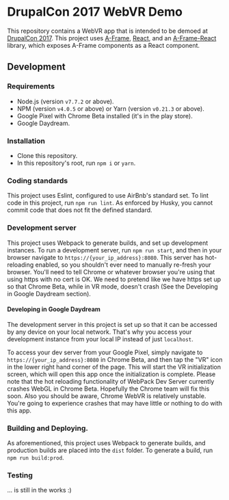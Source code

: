 # DrupalCon 2017 WebVR Demo
This repository contains a WebVR app that is intended to be demoed at [DrupalCon 2017](https://events.drupal.org/baltimore2017). This project uses [A-Frame](https://aframe.io/), [React](https://facebook.github.io/react/), and an [A-Frame-React](https://github.com/ngokevin/aframe-react) library, which exposes A-Frame components as a React component.

## Development
### Requirements
* Node.js (version `v7.7.2` or above).
* NPM (version `v4.0.5` or above) or Yarn (version `v0.21.3` or above).
* Google Pixel with Chrome Beta installed (it's in the play store).
* Google Daydream.

### Installation
* Clone this repository.
* In this repository's root, run `npm i` or `yarn`.

### Coding standards
This project uses Eslint, configured to use AirBnb's standard set. To lint code in this project, run `npm run lint`. As enforced by Husky, you cannot commit code that does not fit the defined standard.

### Development server
This project uses Webpack to generate builds, and set up development instances. To run a development server, run `npm run start`, and then in your browser navigate to `https://{your_ip_address}:8080`. This server has hot-reloading enabled, so you shouldn't ever need to manually re-fresh your browser. You'll need to tell Chrome or whatever browser you're using that using https with no cert is OK. We need to pretend like we have https set up so that Chrome Beta, while in VR mode, doesn't crash (See the Developing in Google Daydream section).

#### Developing in Google Daydream
The development server in this project is set up so that it can be accessed by any device on your local network. That's why you access your development instance from your local IP instead of just `localhost`.

To access your dev server from your Google Pixel, simply navigate to `https://{your_ip_address}:8080` in Chrome Beta, and then tap the "VR" icon in the lower right hand corner of the page. This will start the VR initialization screen, which will open this app once the initialization is complete. Please note that the hot reloading functionality of WebPack Dev Server currently crashes WebGL in Chrome Beta. Hopefully the Chrome team will fix this soon. Also you should be aware, Chrome WebVR is relatively unstable. You're going to experience crashes that may have little or nothing to do with this app.

### Building and Deploying.
As aforementioned, this project uses Webpack to generate builds, and production builds are placed into the `dist` folder. To generate a build, run `npm run build:prod`.

### Testing
... is still in the works :)
